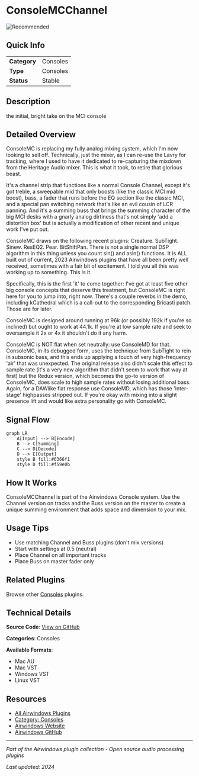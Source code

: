 # ConsoleMCChannel

![Recommended](https://img.shields.io/badge/-Recommended-6366f1)

## Quick Info

| | |
|---|---|
| **Category** | Consoles |
| **Type** | Consoles |
| **Status** | Stable |

## Description

the initial, bright take on the MCI console

## Detailed Overview

ConsoleMC is replacing my fully analog mixing system, which I'm now looking to sell off. Technically, just the mixer, as I can re-use the Lavry for tracking, where I used to have it dedicated to re-capturing the mixdown from the Heritage Audio mixer. This is what it took, to retire that glorious beast.

It's a channel strip that functions like a normal Console Channel, except it's got treble, a sweepable mid that only boosts (like the classic MCI mid boost), bass, a fader that runs before the EQ section like the classic MCI, and a special pan switching network that's like an evil cousin of LCR panning. And it's a summing buss that brings the summing character of the big MCI desks with a gnarly analog dirtiness that's not simply 'add a distortion box' but is actually a modification of other recent and unique work I've put out.

ConsoleMC draws on the following recent plugins: Creature. SubTight. Sinew. ResEQ2. Pear. BitShiftPan. There is not a single normal DSP algorithm in this thing unless you count sin() and asin() functions. It is ALL built out of current, 2023 Airwindows plugins that have all been pretty well received, sometimes with a fair bit of excitement. I told you all this was working up to something. This is it.

Specifically, this is the first 'it' to come together: I've got at least five other big console concepts that deserve this treatment, but ConsoleMC is right here for you to jump into, right now. There's a couple reverbs in the demo, including kCathedral which is a call-out to the corresponding Bricasti patch. Those are for later.

ConsoleMC is designed around running at 96k (or possibly 192k if you're so inclined) but ought to work at 44.1k. If you're at low sample rate and seek to oversample it 2x or 4x it shouldn't do it any harm.

ConsoleMC is NOT flat when set neutrally: use ConsoleMD for that. ConsoleMC, in its debugged form, uses the technique from SubTight to rein in subsonic bass, and this ends up applying a touch of very high-frequency 'air' that was unexpected. The original release also didn't scale this effect to sample rate (it's a very new algorithm that didn't seem to work that way at first) but the Redux version, which becomes the go-to version of ConsoleMC, does scale to high sample rates without losing additional bass. Again, for a DAWlike flat response use ConsoleMD, which has those 'inter-stage' highpasses stripped out. If you're okay with mixing into a slight presence lift and would like extra personality go with ConsoleMC.

## Signal Flow

```mermaid
graph LR
    A[Input] --> B[Encode]
    B --> C[Summing]
    C --> D[Decode]
    D --> E[Output]
    style B fill:#6366f1
    style D fill:#f59e0b
```

## How It Works

ConsoleMCChannel is part of the Airwindows Console system. Use the Channel version on tracks and the Buss version on the master to create a unique summing environment that adds space and dimension to your mix.

## Usage Tips

- Use matching Channel and Buss plugins (don't mix versions)
- Start with settings at 0.5 (neutral)
- Place Channel on all important tracks
- Place Buss on master fader only


## Related Plugins

Browse other [Consoles](../categories/consoles.md) plugins.


## Technical Details

**Source Code**: [View on GitHub](https://github.com/airwindows/airwindows/tree/master/plugins/LinuxVST/src/ConsoleMCChannel)

**Categories**: Consoles

**Available Formats**:
- Mac AU
- Mac VST
- Windows VST
- Linux VST

## Resources

- [All Airwindows Plugins](../../README.md)
- [Category: Consoles](../categories/consoles.md)
- [Airwindows Website](https://www.airwindows.com)
- [Airwindows GitHub](https://github.com/airwindows/airwindows)

---

*Part of the Airwindows plugin collection - Open source audio processing plugins*

*Last updated: 2024*
